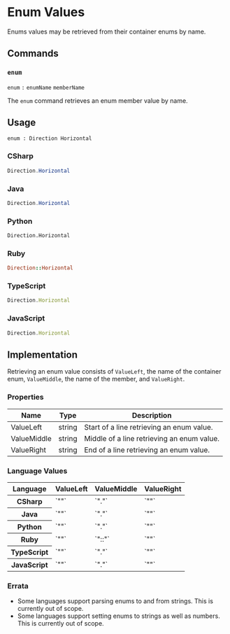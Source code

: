 # Enum Values

Enums values may be retrieved from their container enums by name.


## Commands

### `enum`

`enum` `:` `enumName` `memberName`

The `enum` command retrieves an enum member value by name.


## Usage

```
enum : Direction Horizontal
```

### CSharp

```csharp
Direction.Horizontal
```

### Java

```java
Direction.Horizontal
```

### Python

```python
Direction.Horizontal
```

### Ruby

```ruby
Direction::Horizontal
```

### TypeScript

```typescript
Direction.Horizontal
```

### JavaScript

```javascript
Direction.Horizontal
```


## Implementation

Retrieving an enum value consists of `ValueLeft`, the name of the container enum, `ValueMiddle`, the name of the member, and `ValueRight`. 

### Properties

<table>
    <thead>
        <th>Name</th>
        <th>Type</th>
        <th>Description</th>
    </thead>
    <tbody>
        <tr>
            <td>ValueLeft</td>
            <td>string</td>
            <td>Start of a line retrieving an enum value.</td>
        </tr>
        <tr>
            <td>ValueMiddle</td>
            <td>string</td>
            <td>Middle of a line retrieving an enum value.</td>
        </tr>
        <tr>
            <td>ValueRight</td>
            <td>string</td>
            <td>End of a line retrieving an enum value.</td>
        </tr>
    </tbody>
</table>

### Language Values

<table>
    <thead>
        <th>Language</th>
        <th>ValueLeft</th>
        <th>ValueMiddle</th>
        <th>ValueRight</th>
    </thead>
    <tbody>
        <tr>
            <th>CSharp</th>
            <td>`""`</td>
            <td>`"."`</td>
            <td>`""`</td>
        </tr>
        <tr>
            <th>Java</th>
            <td>`""`</td>
            <td>`"."`</td>
            <td>`""`</td>
        </tr>
        <tr>
            <th>Python</th>
            <td>`""`</td>
            <td>`"."`</td>
            <td>`""`</td>
        </tr>
        <tr>
            <th>Ruby</th>
            <td>`""`</td>
            <td>`"::"`</td>
            <td>`""`</td>
        </tr>
        <tr>
            <th>TypeScript</th>
            <td>`""`</td>
            <td>`"."`</td>
            <td>`""`</td>
        </tr>
        <tr>
            <th>JavaScript</th>
            <td>`""`</td>
            <td>`"."`</td>
            <td>`""`</td>
        </tr>
    </tbody>
</table>

### Errata

* Some languages support parsing enums to and from strings. This is currently out of scope.
* Some languages support setting enums to strings as well as numbers. This is currently out of scope.
